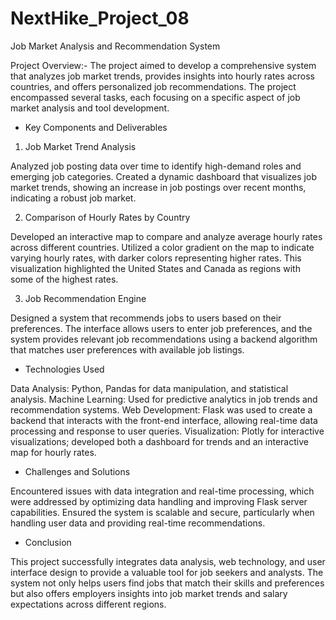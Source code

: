 # NextHike_Project_08
Job Market Analysis and Recommendation System

Project Overview:- 
The project aimed to develop a comprehensive system that analyzes job market trends, provides insights into hourly rates across countries, and offers personalized job recommendations. The project encompassed several tasks, each focusing on a specific aspect of job market analysis and tool development.

- Key Components and Deliverables

1. Job Market Trend Analysis

Analyzed job posting data over time to identify high-demand roles and emerging job categories.
Created a dynamic dashboard that visualizes job market trends, showing an increase in job postings over recent months, indicating a robust job market.

2. Comparison of Hourly Rates by Country

Developed an interactive map to compare and analyze average hourly rates across different countries.
Utilized a color gradient on the map to indicate varying hourly rates, with darker colors representing higher rates. This visualization highlighted the United States and Canada as regions with some of the highest rates.

3. Job Recommendation Engine

Designed a system that recommends jobs to users based on their preferences.
The interface allows users to enter job preferences, and the system provides relevant job recommendations using a backend algorithm that matches user preferences with available job listings.

- Technologies Used

Data Analysis: Python, Pandas for data manipulation, and statistical analysis.
Machine Learning: Used for predictive analytics in job trends and recommendation systems.
Web Development: Flask was used to create a backend that interacts with the front-end interface, allowing real-time data processing and response to user queries.
Visualization: Plotly for interactive visualizations; developed both a dashboard for trends and an interactive map for hourly rates.

- Challenges and Solutions

Encountered issues with data integration and real-time processing, which were addressed by optimizing data handling and improving Flask server capabilities.
Ensured the system is scalable and secure, particularly when handling user data and providing real-time recommendations.



- Conclusion

This project successfully integrates data analysis, web technology, and user interface design to provide a valuable tool for job seekers and analysts. The system not only helps users find jobs that match their skills and preferences but also offers employers insights into job market trends and salary expectations across different regions.








